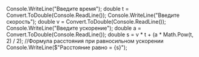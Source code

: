 Console.WriteLine("Введите время");
double t = Convert.ToDouble(Console.ReadLine());
Console.WriteLine("Введите скорость");
double v = Convert.ToDouble(Console.ReadLine());
Console.WriteLine("Введите ускорение");
double a = Convert.ToDouble(Console.ReadLine());
double s = v * t + (a * Math.Pow(t, 2) / 2); //Формула расстояния при равносильном ускорении
Console.WriteLine($"Расстояние равно = {s}");
